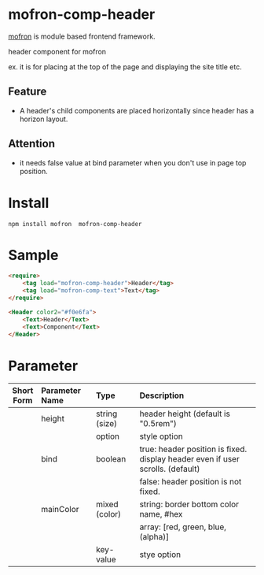 #  mofron-comp-header
[mofron](https://mofron.github.io/mofron/) is module based frontend framework.

header component for mofron

ex. it is for placing at the top of the page and displaying the site title etc.

## Feature
 - A header's child components are placed horizontally since header has a horizon layout.
## Attention
 - it needs false value at bind parameter when you don't use in page top position.

# Install
```
npm install mofron  mofron-comp-header
```

# Sample
```html
<require>
    <tag load="mofron-comp-header">Header</tag>
    <tag load="mofron-comp-text">Text</tag>
</require>

<Header color2="#f0e6fa">
    <Text>Header</Text>
    <Text>Component</Text>
</Header>
```

# Parameter

| Short<br>Form | Parameter Name | Type | Description |
|:-------------:|:---------------|:-----|:------------|
| | height | string (size) | header height (default is "0.5rem") |
| | | option | style option |
| | bind | boolean | true: header position is fixed. display header even if user scrolls. (default) |
| | | | false: header position is not fixed. |
| | mainColor | mixed (color) | string: border bottom color name, #hex |
| | | | array: [red, green, blue, (alpha)] |
| | | key-value | stye option |

